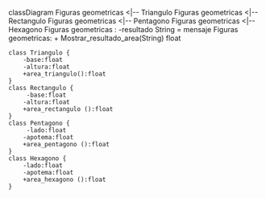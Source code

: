 classDiagram
    Figuras geometricas <|-- Triangulo
    Figuras geometricas <|-- Rectangulo
    Figuras geometricas <|-- Pentagono
    Figuras geometricas <|-- Hexagono
    Figuras geometricas : -resultado String = mensaje
    Figuras geometricas: + Mostrar_resultado_area(String) float
    
    class Triangulo {
        -base:float
        -altura:float
        +area_triangulo():float
    }
    class Rectangulo {
         -base:float
        -altura:float
        +area_rectangulo ():float
    }
    class Pentagono {
         -lado:float
        -apotema:float
        +area_pentagono ():float
    }
    class Hexagono {
        -lado:float
        -apotema:float
        +area_hexagono ():float
    }